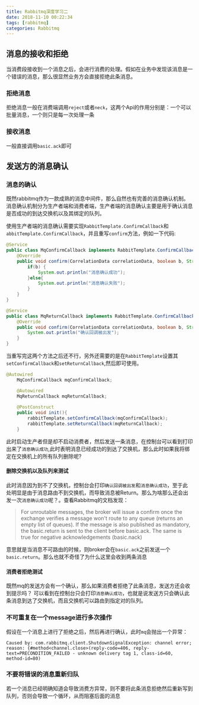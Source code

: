 ```yaml
---
title: Rabbitmq深度学习二
date: 2018-11-10 00:22:34
tags: [rabbitmq]
categories: Rabbitmq
---
```

## 消息的接收和拒绝
当消费段接收到一个消息之后，会进行消费的处理。假如在业务中发现该消息是一个错误的消息，那么很显然业务方会直接拒绝此条消息。

### 拒绝消息

拒绝消息一般在消费端调用`reject`或者`neck`，这两个Api的作用分别是：一个可以批量消息，一个则只是每一次处理一条

### 接收消息

一般直接调用`basic.ack`即可

## 发送方的消息确认

### 消息的确认
既然rabbitmq作为一款成熟的消息中间件，那么自然也有完善的消息确认机制。消息确认机制分为生产者端和消费者端，生产者端的消息确认主要是用于确认消息是否成功的到达交换机以及其绑定的队列。

使用生产者端的消息确认需要实现`RabbitTemplate.ConfirmCallback`和`abbitTemplate.ConfirmCallback`，并且重写`confirm`方法，例如一下代码:
```java
@Service
public class MqConfirmCallback implements RabbitTemplate.ConfirmCallback {
    @Override
    public void confirm(CorrelationData correlationData, boolean b, String s) {
        if(b) {
            System.out.println("消息确认成功");
        }else{
            System.out.println("消息确认失败");
        }
    }
}
```


```java
@Service
public class MqReturnCallback implements RabbitTemplate.ConfirmCallback {
    @Override
    public void confirm(CorrelationData correlationData, boolean b, String s) {
        System.out.println("确认回调被出发");
    }
}
```
当重写完这两个方法之后还不行，另外还需要的是在`RabbitTemplate`设置其`setConfirmCallback`和`setReturnCallback`,然后即可使用。
```java
@Autowired
    MqConfirmCallback mqConfirmCallback;

    @Autowired
    MqReturnCallback mqReturnCallback;
    
    @PostConstruct
    public void init(){
        rabbitTemplate.setConfirmCallback(mqConfirmCallback);
        rabbitTemplate.setReturnCallback(mqReturnCallback);
    }
```

此时启动生产者但是却不启动消费者，然后发送一条消息，在控制台可以看到打印出来了`消息确认成功`,此时表明消息已经成功的到达了交换机，那么此时如果我将绑定在交换机上的所有队列删除呢?

#### 删除交换机以及队列来测试

此时消息因为到不了交换机，控制台会打印`确认回调被出发`和`消息确认成功`，至于此处明显是由于消息路由不到交换机，而导致消息被Return。那么为啥那么还会出发一次`消息确认成功`呢？。查看Rabbitmq的文档发现：
> For unroutable messages, the broker will issue a confirm once the exchange verifies a message won't route to any queue (returns an empty list of queues). If the message is also published as mandatory, the basic.return is sent to the client before basic.ack. The same is true for negative acknowledgements (basic.nack)

意思就是当消息不可路由的时候，则broker会在`basic.ack`之前发送一个`basic.return`。那么也就不奇怪了为什么这里会收到两条消息

#### 消费者拒绝测试

既然mq的发送方会有一个确认，那么如果消费者拒绝了此条消息，发送方还会收到提示吗？
可以看到在控制台只会打印`消息确认成功`，也就是说发送方只会确认此条消息到达了交换机，而且交换机可以路由到指定对的队列。


### 不可重复在一个message进行多次操作

假设在一个消息上进行了拒绝之后，然后再进行确认，此时`mq`会抛出一个异常：
```
Caused by: com.rabbitmq.client.ShutdownSignalException: channel error; reason: {#method<channel.close>(reply-code=406, reply-text=PRECONDITION_FAILED - unknown delivery tag 1, class-id=60, method-id=80)
```

### 不要将错误的消息重新归队

若一个消息已经明确知道会导致消费方异常，则不要将此条消息拒绝然后重新写到队列，否则会导致一个循环，从而阻塞后面的消息